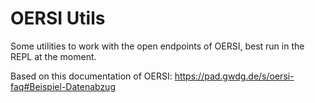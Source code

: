 # OERSI Utils

Some utilities to work with the open endpoints of OERSI, best run in the REPL at the moment.

Based on this documentation of OERSI: https://pad.gwdg.de/s/oersi-faq#Beispiel-Datenabzug



